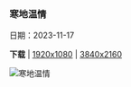 ### 寒地温情

日期：2023-11-17

**下载**  |  [1920x1080](https://cn.bing.com/th?id=OHR.MilsePolarBear_ZH-CN0567475122_1920x1080.jpg)  |  [3840x2160](https://cn.bing.com/th?id=OHR.MilsePolarBear_ZH-CN0567475122_UHD.jpg)

![寒地温情](https://cn.bing.com/th?id=OHR.MilsePolarBear_ZH-CN0567475122_1920x1080.jpg "北极熊妈妈和幼崽，丘吉尔城，曼尼托巴省，加拿大 (© Thorsten Milse/Getty Images)")

